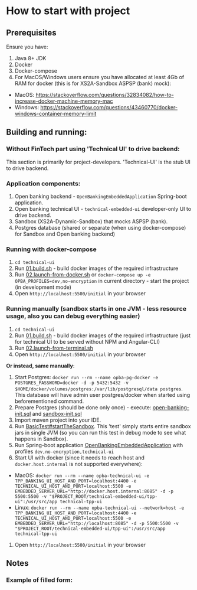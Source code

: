 # How to start with project
 
## Prerequisites

Ensure you have:
 1. Java 8+ JDK
 1. Docker
 1. Docker-compose
 1. For MacOS/Windows users ensure you have allocated at least 4Gb of RAM for docker (this is for XS2A-Sandbox ASPSP (bank) mock):
  - MacOS: https://stackoverflow.com/questions/32834082/how-to-increase-docker-machine-memory-mac
  - Windows: https://stackoverflow.com/questions/43460770/docker-windows-container-memory-limit

## Building and running:

### Without FinTech part using 'Technical UI' to drive backend:

This section is primarily for project-developers. 'Technical-UI' is the stub UI to drive backend.

### Application components:

 1. Open banking backend - `OpenBankingEmbeddedApplication` Spring-boot application.
 1. Open banking technical UI - `technical-embedded-ui` developer-only UI to drive backend.
 1. Sandbox (XS2A-Dynamic-Sandbox) that mocks ASPSP (bank).
 1. Postgres database (shared or separate (when using docker-compose) for Sandbox and Open banking backend)
 
### Running with docker-compose

  1. `cd technical-ui`
  1. Run [01.build.sh](technical-ui/01.build.sh) - build docker images of the required infrastructure
  1. Run [02.launch-from-docker.sh](technical-ui/02.launch-from-docker.sh) or `docker-compose up -e OPBA_PROFILES=dev,no-encryption` in current directory - start the project (in development mode)
  1. Open `http://localhost:5500/initial` in your browser
  
### Running manually (sandbox starts in one JVM - less resource usage, also you can debug everything easier)
  
  1. `cd technical-ui`
  1. Run [01.build.sh](technical-ui/01.build.sh) - build docker images of the required infrastructure (just for technical UI to be served without NPM and Angular-CLI)
  1. Run [02.launch-from-terminal.sh](technical-ui/02.launch-from-terminal.sh)
  1. Open `http://localhost:5500/initial` in your browser
  
  **Or instead, same manually**:
  
  1. Start Postgres: `docker run --rm --name opba-pg-docker -e POSTGRES_PASSWORD=docker -d -p 5432:5432 -v $HOME/docker/volumes/postgres:/var/lib/postgresql/data postgres`. 
  This database will have admin user postgres/docker when started using beforementioned command.
  1. Prepare Postgres (should be done only once) - execute: [open-banking-init.sql](../opba-db/src/main/resources/init.sql) 
  and [sandbox-init.sql](../opba-protocols/sandboxes/xs2a-sandbox/src/main/resources/sandbox/prepare-postgres.sql)
  1. Import maven project into your IDE. 
  1. Run [BasicTest#startTheSandbox](../opba-protocols/sandboxes/xs2a-sandbox/src/test/java/de/adorsys/opba/protocol/xs2a/testsandbox/BasicTest.java). 
  This 'test' simply starts entire sandbox jars in single JVM (so you can run this test in debug mode to see what happens in Sandbox).
  1. Run Spring-boot application [OpenBankingEmbeddedApplication](../opba-embedded-starter/src/main/java/de/adorsys/opba/starter/OpenBankingEmbeddedApplication.java) 
  with profiles `dev,no-encryption,technical-ui`
  1. Start UI with docker (since it needs to reach host and `docker.host.internal` is not supported everywhere):
   - MacOS:
   `docker run --rm --name opba-technical-ui -e TPP_BANKING_UI_HOST_AND_PORT=localhost:4400 -e TECHNICAL_UI_HOST_AND_PORT=localhost:5500 -e EMBEDDED_SERVER_URL="http://docker.host.internal:8085" -d -p 5500:5500 -v "$PROJECT_ROOT/technical-embedded-ui/tpp-ui":/usr/src/app technical-tpp-ui`
   - Linux:
    `docker run --rm --name opba-technical-ui --network=host -e TPP_BANKING_UI_HOST_AND_PORT=localhost:4400 -e TECHNICAL_UI_HOST_AND_PORT=localhost:5500 -e EMBEDDED_SERVER_URL="http://localhost:8085" -d -p 5500:5500 -v "$PROJECT_ROOT/technical-embedded-ui/tpp-ui":/usr/src/app technical-tpp-ui`
  1. Open `http://localhost:5500/initial` in your browser

## Notes

### Example of filled form: